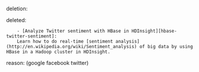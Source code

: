 deletion:

deleted:

		- [Analyze Twitter sentiment with HBase in HDInsight][hbase-twitter-sentiment]:
		Learn how to do real-time [sentiment analysis](http://en.wikipedia.org/wiki/Sentiment_analysis) of big data by using HBase in a Hadoop cluster in HDInsight.

reason: (google facebook twitter)

